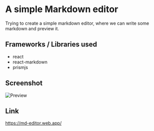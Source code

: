 # A simple Markdown editor

Trying to create a simple markdown editor, where we can write some markdown and preview it.

## Frameworks / Libraries used

- react
- react-markdown
- prismjs

## Screenshot

![Preview](https://user-images.githubusercontent.com/18396996/209428063-6d7d80d1-afeb-4a36-a9ab-79fee2617654.png)

## Link

<https://md-editor.web.app/>
